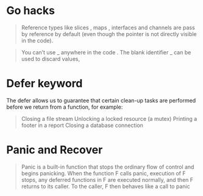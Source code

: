# Go hacks

> Reference types like slices , maps , interfaces and channels are pass by reference by default (even though the pointer is not directly visible in the code).

> You can’t use _ anywhere in the code . The blank identifier _ can be used to discard values,

# Defer keyword

The defer allows us to guarantee that certain clean-up tasks are performed before we return from a function, for example:

> Closing a file stream
> Unlocking a locked resource (a mutex)
> Printing a footer in a report
> Closing a database connection

# Panic and Recover

> Panic is a built-in function that stops the ordinary flow of control and begins panicking. When the function F calls panic, execution of F stops, any deferred functions in F are executed normally, and then F returns to its caller. To the caller, F then behaves like a call to panic

